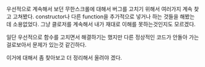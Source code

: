
우선적으로 계속해서 보던 무한스크롤에 대해서 버그를 고치기 위해서 여러가지 계속 찾고 고쳐봤다.
constructor나 다른 function을 추가적으로 넣거나 하는 것들을 해봤는데 소용없었다. 그냥 클로저를 계속해서 내가 재대로 이해를 못하는것인지도 모르겠다.

일단 우선적으로 함수를 고치면서 해결하기는 했지만 다른 정상적인 코드가 안돌아 가는걸로보아서 문제가 있는것 같긴하다. 

이거에 대해서 좀 찾아보고 더 정리해서 올려야 겠다.
